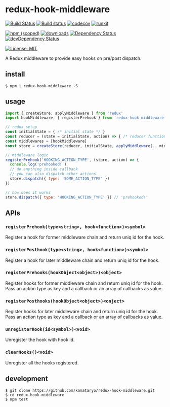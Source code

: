 # redux-hook-middleware

[![Build Status](https://travis-ci.org/kamataryo/redux-hook-middleware.svg?branch=master)](https://travis-ci.org/kamataryo/redux-hook-middleware)
[![Build status](https://ci.appveyor.com/api/projects/status/eocea8d71kqcmrim/branch/master?svg=true)](https://ci.appveyor.com/project/KamataRyo55333/redux-hook-middleware)
[![codecov](https://codecov.io/gh/kamataryo/redux-hook-middleware/branch/master/graph/badge.svg)](https://codecov.io/gh/kamataryo/redux-hook-middleware)
[![runkit](https://img.shields.io/badge/RunKit-Try%20Now%20%E2%96%B6%EF%B8%8F-green.svg)](https://runkit.com/593b1972dbdedb001293ebfe/593b1972dbdedb001293ebff)

[![npm (scoped)](https://img.shields.io/npm/v/redux-hook-middleware.svg)](https://www.npmjs.com/package/redux-hook-middleware)
[![downloads](https://img.shields.io/npm/dt/redux-hook-middleware.svg)](https://www.npmjs.com/package/redux-hook-middleware)
[![Dependency Status](https://img.shields.io/david/kamataryo/redux-hook-middleware.svg?style=flat)](https://david-dm.org/kamataryo/redux-hook-middleware)
[![devDependency Status](https://img.shields.io/david/dev/kamataryo/redux-hook-middleware.svg?style=flat)](https://david-dm.org/kamataryo/redux-hook-middleware#info=devDependencies)

[![License: MIT](https://img.shields.io/badge/License-MIT-yellow.svg)](https://opensource.org/licenses/MIT)

A Redux middleware to provide easy hooks on pre/post dispatch.

## install

```shell
$ npm i redux-hook-middleware -S
```

## usage

```javascript
import { createStore, applyMiddleware } from 'redux'
import hookMiddleware, { registerPrehook } from 'redux-hook-middleware'

// redux setup
const initialState = { /* initial state */ }
const reducer = (state = initialState, action) => { /* reducer function logics */ return state }
const middlewares = [hookMiddleware]
const store = createStore(reducer, initialState, applyMiddleware(...middlewares))

// middleware logic
registerPrehook('HOOKING_ACTION_TYPE', (store, action) => {
  console.log('prehooked!')
  // do anything inside callback
  // you can also dispatch other actions
  store.dispatch({ type: 'SOME_ACTION_TYPE' })
})

// how does it works
store.dispatch({ type: 'HOOKING_ACTION_TYPE' }) // 'prehooked!'
```

## APIs

### `registerPrehook(type<string>, hook<function>)<symbol>`

Register a hook for former middleware chain and return uniq id for the hook.

### `registerPosthook(type<string>, hook<function>)<symbol>`

Register a hook for later middleware chain and return uniq id for the hook.

### `registerPrehooks(hookObject<object>)<object>`

Register hooks for former middleware chain and return uniq id for the hook.
Pass an action type as key and a callback or an array of callbacks as value.

### `registerPosthooks(hookObject<object>)<onject>`

Register hooks for later middleware chain and return uniq id for the hook.
Pass an action type as key and a callback or an array of callbacks as value.

### `unregisterHook(id<symbol>)<void>`

Unregister the hook with hook id.

### `clearHooks()<void>`

Unregister all the hooks registered.

## development

```shell
$ git clone https://github.com/kamataryo/redux-hook-middleware.git
$ cd redux-hook-middleware
$ npm test
```
